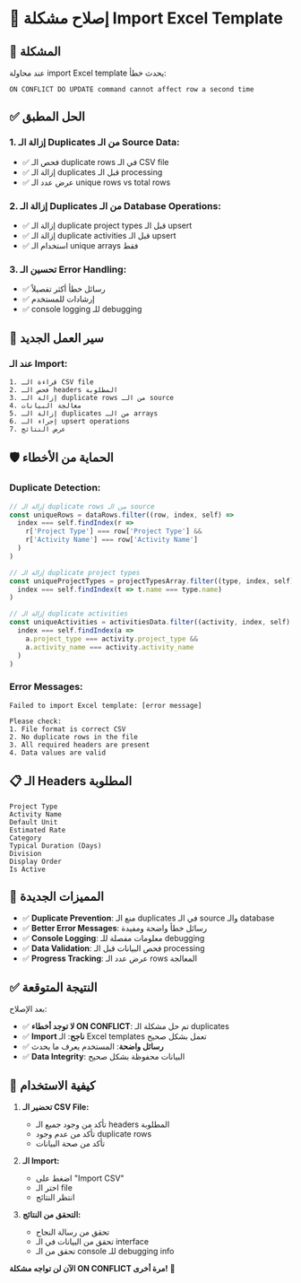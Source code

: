 # 🔧 إصلاح مشكلة Import Excel Template

## 🎯 المشكلة
عند محاولة import Excel template يحدث خطأ:
```
ON CONFLICT DO UPDATE command cannot affect row a second time
```

## ✅ الحل المطبق

### 1. **إزالة الـ Duplicates من الـ Source Data:**
- ✅ فحص الـ duplicate rows في الـ CSV file
- ✅ إزالة الـ duplicates قبل الـ processing
- ✅ عرض عدد الـ unique rows vs total rows

### 2. **إزالة الـ Duplicates من الـ Database Operations:**
- ✅ إزالة الـ duplicate project types قبل الـ upsert
- ✅ إزالة الـ duplicate activities قبل الـ upsert
- ✅ استخدام الـ unique arrays فقط

### 3. **تحسين الـ Error Handling:**
- ✅ رسائل خطأ أكثر تفصيلاً
- ✅ إرشادات للمستخدم
- ✅ console logging للـ debugging

## 🔄 سير العمل الجديد

### عند الـ Import:
```
1. قراءة الـ CSV file
2. فحص الـ headers المطلوبة
3. إزالة الـ duplicate rows من الـ source
4. معالجة البيانات
5. إزالة الـ duplicates من الـ arrays
6. إجراء الـ upsert operations
7. عرض النتائج
```

## 🛡️ الحماية من الأخطاء

### **Duplicate Detection:**
```javascript
// إزالة الـ duplicate rows من الـ source
const uniqueRows = dataRows.filter((row, index, self) => 
  index === self.findIndex(r => 
    r['Project Type'] === row['Project Type'] && 
    r['Activity Name'] === row['Activity Name']
  )
)

// إزالة الـ duplicate project types
const uniqueProjectTypes = projectTypesArray.filter((type, index, self) => 
  index === self.findIndex(t => t.name === type.name)
)

// إزالة الـ duplicate activities
const uniqueActivities = activitiesData.filter((activity, index, self) => 
  index === self.findIndex(a => 
    a.project_type === activity.project_type && 
    a.activity_name === activity.activity_name
  )
)
```

### **Error Messages:**
```
Failed to import Excel template: [error message]

Please check:
1. File format is correct CSV
2. No duplicate rows in the file
3. All required headers are present
4. Data values are valid
```

## 📋 الـ Headers المطلوبة

```
Project Type
Activity Name
Default Unit
Estimated Rate
Category
Typical Duration (Days)
Division
Display Order
Is Active
```

## 🚀 المميزات الجديدة

- ✅ **Duplicate Prevention**: منع الـ duplicates في الـ source والـ database
- ✅ **Better Error Messages**: رسائل خطأ واضحة ومفيدة
- ✅ **Console Logging**: معلومات مفصلة للـ debugging
- ✅ **Data Validation**: فحص البيانات قبل الـ processing
- ✅ **Progress Tracking**: عرض عدد الـ rows المعالجة

## ✅ النتيجة المتوقعة

بعد الإصلاح:
- ✅ **لا توجد أخطاء ON CONFLICT**: تم حل مشكلة الـ duplicates
- ✅ **Import ناجح**: الـ Excel templates تعمل بشكل صحيح
- ✅ **رسائل واضحة**: المستخدم يعرف ما يحدث
- ✅ **Data Integrity**: البيانات محفوظة بشكل صحيح

## 🔧 كيفية الاستخدام

1. **تحضير الـ CSV File:**
   - تأكد من وجود جميع الـ headers المطلوبة
   - تأكد من عدم وجود duplicate rows
   - تأكد من صحة البيانات

2. **الـ Import:**
   - اضغط على "Import CSV"
   - اختر الـ file
   - انتظر النتائج

3. **التحقق من النتائج:**
   - تحقق من رسالة النجاح
   - تحقق من البيانات في الـ interface
   - تحقق من الـ console للـ debugging info

**الآن لن تواجه مشكلة ON CONFLICT مرة أخرى!** 🎉